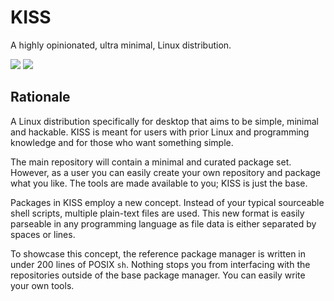 # KISS

A highly opinionated, ultra minimal, Linux distribution.

[![](https://gh-card.dev/repos/kissx/kiss.svg)](https://github.com/kissx/kiss)
[![](https://gh-card.dev/repos/kissx/packages.svg)](https://github.com/kissx/packages)


## Rationale

A Linux distribution specifically for desktop that aims to be simple, minimal and hackable. KISS is meant for users with prior Linux and programming knowledge and for those who want something simple.

The main repository will contain a minimal and curated package set. However, as a user you can easily create your own repository and package what you like. The tools are made available to you; KISS is just the base.

Packages in KISS employ a new concept. Instead of your typical sourceable shell scripts, multiple plain-text files are used. This new format is easily parseable in any programming language as file data is either separated by spaces or lines.

To showcase this concept, the reference package manager is written in under 200 lines of POSIX `sh`. Nothing stops you from interfacing with the repositories outside of the base package manager. You can easily write your own tools.

